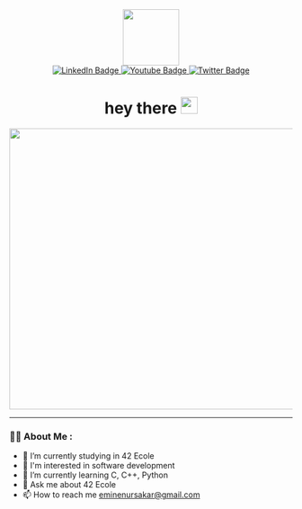 <div id="header" align="center">
  <img src="https://media.giphy.com/media/M9gbBd9nbDrOTu1Mqx/giphy.gif" width="100"/>
  <div id="badges">
  <a href="https://www.linkedin.com/in/emine-sakar-ab7140197/">
    <img src="https://img.shields.io/badge/LinkedIn-blue?style=for-the-badge&logo=linkedin&logoColor=white" alt="LinkedIn Badge"/>
  </a>
  <a href="your-youtube-URL">
    <img src="https://img.shields.io/badge/YouTube-red?style=for-the-badge&logo=youtube&logoColor=white" alt="Youtube Badge"/>
  </a>
  <a href="https://twitter.com/emineeesakar">
    <img src="https://img.shields.io/badge/Twitter-blue?style=for-the-badge&logo=twitter&logoColor=white" alt="Twitter Badge"/>
  </a>
</div>
  <div id="badges">
    <img src="https://komarev.com/ghpvc/?username=eminesakar&style=flat-square&color=blue" alt=""/>
    <h1>
      hey there
      <img src="https://media.giphy.com/media/hvRJCLFzcasrR4ia7z/giphy.gif" width="30px"/>
    </h1>
  </div>
</div>
<div align="center">
  <img src="https://user-images.githubusercontent.com/55116927/188319849-9d4fed2d-497e-4ce3-9f06-8d3843f05cb4.gif" width="1000" height="500"/>
</div>

---

### :woman_technologist: About Me :


- 🔭 I’m currently studying in 42 Ecole
- 🎨 I'm interested in software development
- 🌱 I’m currently learning C, C++, Python
- 💬 Ask me about 42 Ecole
- 📫 How to reach me eminenursakar@gmail.com
